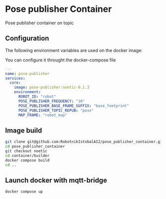 # Pose publisher Container
Pose publisher container on topic

## Configuration

The following environment variables are used on the docker image:

You can configure it throught the docker-compose file

```yaml
---
name: pose-publisher
services:
  core:
    image: pose-publisher:noetic-0.1.3
    environment:
      ROBOT_ID: "robot"
      POSE_PUBLISHER_FREQUENCY: "10"
      POSE_PUBLISHER_BASE_FRAME_SUFFIX: "base_footprint"
      POSE_PUBLISHER_TOPIC_REPUB: "pose"
      MAP_FRAME: "robot_map"
```
## Image build

```bash
git clone git@github.com:RobotnikIstobalAI2/pose_publisher_container.git
cd pose_publisher_container
git checkout noetic
cd container/builder
docker compose build
cd ..
```

## Launch docker with mqtt-bridge

```bash
docker compose up
```
